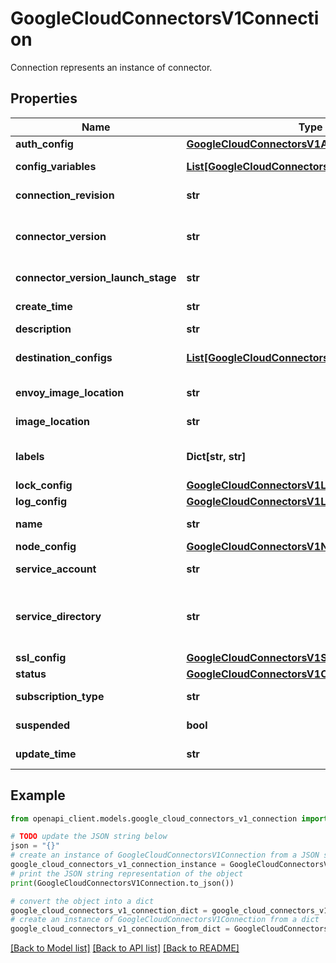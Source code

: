 # GoogleCloudConnectorsV1Connection

Connection represents an instance of connector.

## Properties

Name | Type | Description | Notes
------------ | ------------- | ------------- | -------------
**auth_config** | [**GoogleCloudConnectorsV1AuthConfig**](GoogleCloudConnectorsV1AuthConfig.md) |  | [optional] 
**config_variables** | [**List[GoogleCloudConnectorsV1ConfigVariable]**](GoogleCloudConnectorsV1ConfigVariable.md) | Optional. Configuration for configuring the connection with an external system. | [optional] 
**connection_revision** | **str** | Output only. Connection revision. This field is only updated when the connection is created or updated by User. | [optional] [readonly] 
**connector_version** | **str** | Required. Connector version on which the connection is created. The format is: projects/*/locations/*/providers/*/connectors/*/versions/* Only global location is supported for ConnectorVersion resource. | [optional] 
**connector_version_launch_stage** | **str** | Output only. Flag to mark the version indicating the launch stage. | [optional] [readonly] 
**create_time** | **str** | Output only. Created time. | [optional] [readonly] 
**description** | **str** | Optional. Description of the resource. | [optional] 
**destination_configs** | [**List[GoogleCloudConnectorsV1DestinationConfig]**](GoogleCloudConnectorsV1DestinationConfig.md) | Optional. Configuration of the Connector&#39;s destination. Only accepted for Connectors that accepts user defined destination(s). | [optional] 
**envoy_image_location** | **str** | Output only. GCR location where the envoy image is stored. formatted like: gcr.io/{bucketName}/{imageName} | [optional] [readonly] 
**image_location** | **str** | Output only. GCR location where the runtime image is stored. formatted like: gcr.io/{bucketName}/{imageName} | [optional] [readonly] 
**labels** | **Dict[str, str]** | Optional. Resource labels to represent user-provided metadata. Refer to cloud documentation on labels for more details. https://cloud.google.com/compute/docs/labeling-resources | [optional] 
**lock_config** | [**GoogleCloudConnectorsV1LockConfig**](GoogleCloudConnectorsV1LockConfig.md) |  | [optional] 
**log_config** | [**GoogleCloudConnectorsV1LogConfig**](GoogleCloudConnectorsV1LogConfig.md) |  | [optional] 
**name** | **str** | Output only. Resource name of the Connection. Format: projects/{project}/locations/{location}/connections/{connection} | [optional] [readonly] 
**node_config** | [**GoogleCloudConnectorsV1NodeConfig**](GoogleCloudConnectorsV1NodeConfig.md) |  | [optional] 
**service_account** | **str** | Optional. Service account needed for runtime plane to access GCP resources. | [optional] 
**service_directory** | **str** | Output only. The name of the Service Directory service name. Used for Private Harpoon to resolve the ILB address. e.g. \&quot;projects/cloud-connectors-e2e-testing/locations/us-central1/namespaces/istio-system/services/istio-ingressgateway-connectors\&quot; | [optional] [readonly] 
**ssl_config** | [**GoogleCloudConnectorsV1SslConfig**](GoogleCloudConnectorsV1SslConfig.md) |  | [optional] 
**status** | [**GoogleCloudConnectorsV1ConnectionStatus**](GoogleCloudConnectorsV1ConnectionStatus.md) |  | [optional] 
**subscription_type** | **str** | Output only. This subscription type enum states the subscription type of the project. | [optional] [readonly] 
**suspended** | **bool** | Optional. Suspended indicates if a user has suspended a connection or not. | [optional] 
**update_time** | **str** | Output only. Updated time. | [optional] [readonly] 

## Example

```python
from openapi_client.models.google_cloud_connectors_v1_connection import GoogleCloudConnectorsV1Connection

# TODO update the JSON string below
json = "{}"
# create an instance of GoogleCloudConnectorsV1Connection from a JSON string
google_cloud_connectors_v1_connection_instance = GoogleCloudConnectorsV1Connection.from_json(json)
# print the JSON string representation of the object
print(GoogleCloudConnectorsV1Connection.to_json())

# convert the object into a dict
google_cloud_connectors_v1_connection_dict = google_cloud_connectors_v1_connection_instance.to_dict()
# create an instance of GoogleCloudConnectorsV1Connection from a dict
google_cloud_connectors_v1_connection_from_dict = GoogleCloudConnectorsV1Connection.from_dict(google_cloud_connectors_v1_connection_dict)
```
[[Back to Model list]](../README.md#documentation-for-models) [[Back to API list]](../README.md#documentation-for-api-endpoints) [[Back to README]](../README.md)


